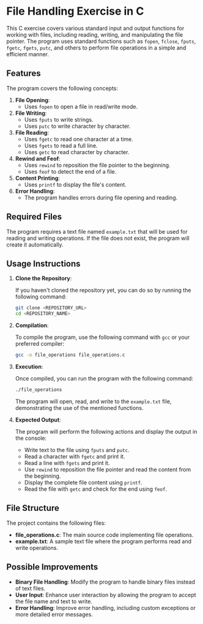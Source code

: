 # File Handling Exercise in C

This C exercise covers various standard input and output functions for working with files, including reading, writing, and manipulating the file pointer. The program uses standard functions such as `fopen`, `fclose`, `fputs`, `fgetc`, `fgets`, `putc`, and others to perform file operations in a simple and efficient manner.

## Features

The program covers the following concepts:

1. **File Opening**:
    - Uses `fopen` to open a file in read/write mode.
2. **File Writing**:
    - Uses `fputs` to write strings.
    - Uses `putc` to write character by character.
3. **File Reading**:
    - Uses `fgetc` to read one character at a time.
    - Uses `fgets` to read a full line.
    - Uses `getc` to read character by character.
4. **Rewind and Feof**:
    - Uses `rewind` to reposition the file pointer to the beginning.
    - Uses `feof` to detect the end of a file.
5. **Content Printing**:
    - Uses `printf` to display the file's content.
6. **Error Handling**:
    - The program handles errors during file opening and reading.

## Required Files

The program requires a text file named `example.txt` that will be used for reading and writing operations. If the file does not exist, the program will create it automatically.

## Usage Instructions

1. **Clone the Repository**:
    
    If you haven't cloned the repository yet, you can do so by running the following command:
    
    ```bash
    git clone <REPOSITORY_URL>
    cd <REPOSITORY_NAME>
    ```
    
2. **Compilation**:
    
    To compile the program, use the following command with `gcc` or your preferred compiler:
    
    ```bash
    gcc -o file_operations file_operations.c
    ```
    
3. **Execution**:
    
    Once compiled, you can run the program with the following command:
    
    ```bash
    ./file_operations
    ```
    
    The program will open, read, and write to the `example.txt` file, demonstrating the use of the mentioned functions.
    
4. **Expected Output**:
    
    The program will perform the following actions and display the output in the console:
    
    - Write text to the file using `fputs` and `putc`.
    - Read a character with `fgetc` and print it.
    - Read a line with `fgets` and print it.
    - Use `rewind` to reposition the file pointer and read the content from the beginning.
    - Display the complete file content using `printf`.
    - Read the file with `getc` and check for the end using `feof`.

## File Structure

The project contains the following files:

- **file_operations.c**: The main source code implementing file operations.
- **example.txt**: A sample text file where the program performs read and write operations.

## Possible Improvements

- **Binary File Handling**: Modify the program to handle binary files instead of text files.
- **User Input**: Enhance user interaction by allowing the program to accept the file name and text to write.
- **Error Handling**: Improve error handling, including custom exceptions or more detailed error messages.
